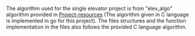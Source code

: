 The algorithm used for the single elevator project is from "elev_algo" algorithm provided in [Project-resources](https://github.com/TTK4145/Project-resources)
(The algorithm given in C language is implemented in go for this project). 
The files structures and the function implementation in the files also follows the provided C language algorithm.
